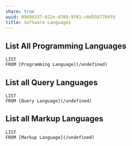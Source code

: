 ```yaml
---
share: true
uuid: 09d86337-622e-4709-9f61-c6d5587704f6
title: Software Languages
---
```

## List All Programming Languages

```dataview
LIST
FROM [Programming Language](/undefined)
```
## List all Query Languages

```dataview
LIST
FROM [Query Language](/undefined)
```

## List all Markup Languages

```dataview
LIST
FROM [Markup Language](/undefined)
```




